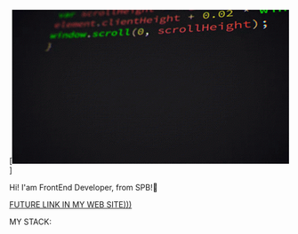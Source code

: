 [![Header](https://github.com/NERON147/NERON147/blob/main/assets/test-typing.gif)]


Hi! I'am FrontEnd Developer, from SPB!🌆

<a href="FUTURE LINK IN MY WEB SITE)))">FUTURE LINK IN MY WEB SITE)))</a>

MY STACK:


